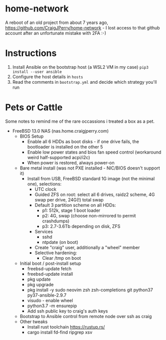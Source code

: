 # home-network

A reboot of an old project from about 7 years ago,
https://github.com/CraigJPerry/home-network - I lost access to that github
account after an unfortunate mistake with 2FA :-)

# Instructions

1. Install Ansible on the bootstrap host (a WSL2 VM in my case) `pip3 install --user ansible`
1. Configure the host details in `hosts`
1. Read the comments in `bootstrap.yml` and decide which strategy you'll run

# Pets or Cattle

Some notes to remind me of the rare occassions i treated a box as a pet.

* FreeBSD 13.0 NAS (nas.home.craigjperry.com)
  * BIOS Setup
    * Enable all 6 HDDs as boot disks - if one drive fails, the bootloader is installed on the other 5
    * Enable low power states and bios fan speed control (workaround weird half-supported acpi/i2c)
    * When power is restored, always power-on
  * Bare metal install (was not PXE installed - NIC/BIOS doesn't support it)
    * Install from USB, FreeBSD standard 1G image (not the minimal one), selections:
      * UTC clock
      * Guided ZFS on root: select all 6 drives, raidz2 scheme, 4G swap per drive, 24G(!) total swap
      * Default 3 partition scheme on all HDDs:
        * p1: 512k, stage 1 boot loader
        * p2: 4G, swap (choose non-mirrored to permit crashdumps)
        * p3: 2.7-3.6Tb depending on disk, ZFS
      * Services
        * sshd
        * ntpdate (on boot)
      * Create "craig" user, additionally a "wheel" member
      * Selective hardening:
        * Clear /tmp on boot
  * Initial boot / post-install setup
    * freebsd-update fetch
    * freebsd-update install
    * pkg update
    * pkg upgrade
    * pkg install -y sudo neovim zsh zsh-completions git python37 py37-ansible-2.9.7
    * visudo - enable wheel
    * python3.7 -m ensurepip
    * Add ssh public key to craig's auth keys
  * Bootstrap to Ansible control from remote node over ssh as craig
  * Other tweaks
    * Install rust toolchain https://rustup.rs/
    * cargo install fd-find ripgrep xsv

